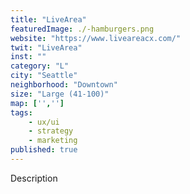 ```yaml
---
title: "LiveArea"
featuredImage: ./-hamburgers.png
website: "https://www.liveareacx.com/"
twit: "LiveArea"
inst: ""
category: "L"
city: "Seattle"
neighborhood: "Downtown"
size: "Large (41-100)"
map: ['','']
tags:
    - ux/ui
    - strategy
    - marketing
published: true
---
```


Description
